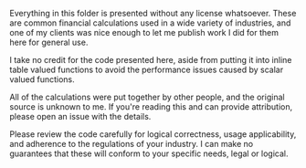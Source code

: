 Everything in this folder is presented without any license whatsoever. These are common financial calculations used in a wide variety of industries, 
and one of my clients was nice enough to let me publish work I did for them here for general use.

I take no credit for the code presented here, aside from putting it into inline table valued functions to avoid the performance issues caused by scalar valued functions.

All of the calculations were put together by other people, and the original source is unknown to me. If you're reading this and can provide attribution, 
please open an issue with the details. 

Please review the code carefully for logical correctness, usage applicability, and adherence to the regulations of your industry. I can make no guarantees that these will conform to your specific needs, legal or logical.
